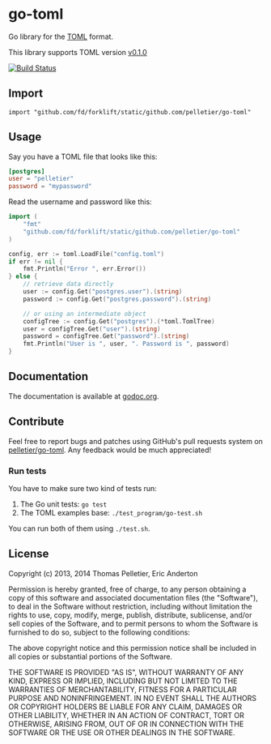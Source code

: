# go-toml

Go library for the [TOML](https://github.com/fd/forklift/static/github.com/mojombo/toml) format.

This library supports TOML version
[v0.1.0](https://github.com/fd/forklift/static/github.com/mojombo/toml/blob/master/versions/toml-v0.1.0.md)

[![Build Status](https://travis-ci.org/pelletier/go-toml.png?branch=master)](https://travis-ci.org/pelletier/go-toml)

## Import

    import "github.com/fd/forklift/static/github.com/pelletier/go-toml"

## Usage

Say you have a TOML file that looks like this:

```toml
[postgres]
user = "pelletier"
password = "mypassword"
```

Read the username and password like this:

```go
import (
    "fmt"
    "github.com/fd/forklift/static/github.com/pelletier/go-toml"
)

config, err := toml.LoadFile("config.toml")
if err != nil {
    fmt.Println("Error ", err.Error())
} else {
    // retrieve data directly
    user := config.Get("postgres.user").(string)
    password := config.Get("postgres.password").(string)

    // or using an intermediate object
    configTree := config.Get("postgres").(*toml.TomlTree)
    user = configTree.Get("user").(string)
    password = configTree.Get("password").(string)
    fmt.Println("User is ", user, ". Password is ", password)
}
```

## Documentation

The documentation is available at
[godoc.org](http://godoc.org/github.com/fd/forklift/static/github.com/pelletier/go-toml).

## Contribute

Feel free to report bugs and patches using GitHub's pull requests system on
[pelletier/go-toml](https://github.com/fd/forklift/static/github.com/pelletier/go-toml). Any feedback would be
much appreciated!

### Run tests

You have to make sure two kind of tests run:

1. The Go unit tests: `go test`
2. The TOML examples base: `./test_program/go-test.sh`

You can run both of them using `./test.sh`.

## License

Copyright (c) 2013, 2014 Thomas Pelletier, Eric Anderton

Permission is hereby granted, free of charge, to any person obtaining a copy of
this software and associated documentation files (the "Software"), to deal in
the Software without restriction, including without limitation the rights to
use, copy, modify, merge, publish, distribute, sublicense, and/or sell copies
of the Software, and to permit persons to whom the Software is furnished to do
so, subject to the following conditions:

The above copyright notice and this permission notice shall be included in all
copies or substantial portions of the Software.

THE SOFTWARE IS PROVIDED "AS IS", WITHOUT WARRANTY OF ANY KIND, EXPRESS OR
IMPLIED, INCLUDING BUT NOT LIMITED TO THE WARRANTIES OF MERCHANTABILITY,
FITNESS FOR A PARTICULAR PURPOSE AND NONINFRINGEMENT. IN NO EVENT SHALL THE
AUTHORS OR COPYRIGHT HOLDERS BE LIABLE FOR ANY CLAIM, DAMAGES OR OTHER
LIABILITY, WHETHER IN AN ACTION OF CONTRACT, TORT OR OTHERWISE, ARISING FROM,
OUT OF OR IN CONNECTION WITH THE SOFTWARE OR THE USE OR OTHER DEALINGS IN THE
SOFTWARE.
